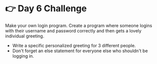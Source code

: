 # 👉 Day 6 Challenge

Make your own login program.
Create a program where someone logins with their username and password correctly and then gets a lovely individual greeting.
- Write a specific personalized greeting for 3 different people.
- Don't forget an else statement for everyone else who shouldn't be logging in.